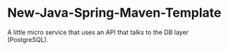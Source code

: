 # New-Java-Spring-Maven-Template
A little micro service that uses an API  that talks to the DB layer (PostgreSQL).
